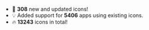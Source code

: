 * 🎉 **308** new and updated icons!
* 💡 Added support for **5406** apps using existing icons.
* 🔥 **13243** icons in total!